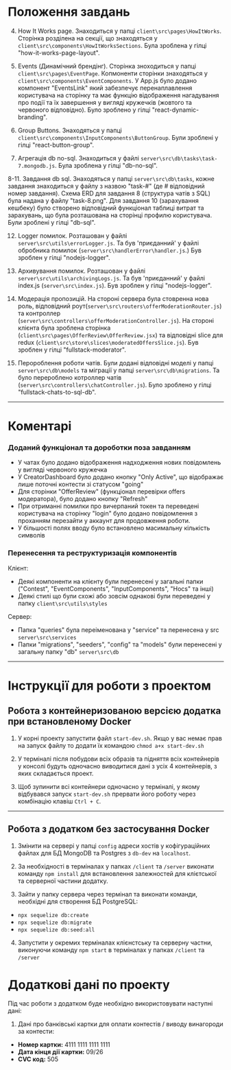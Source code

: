 # Положення завдань

4. How It Works page. Знаходиться у папці `client\src\pages\HowItWorks`. Сторінка розділена на секції, що знаходяться у `client\src\components\HowItWorksSections`. Була зроблена у гілці "how-it-works-page-layout".

5. Events (Динамічний брендінг). Сторінка зноходиться у папці `client\src\pages\EventPage`. Копмоненти сторінки знаходяться у `client\src\components\EventComponents`. У App.js було додано компонент "EventsLink" який забезпечує перенаплавлення користувача на сторінку та має функцію відображення нагадування про події та їх завершення у вигляді кружечків (жовтого та червоного відповідно). Було зроблено у гілці "react-dynamic-branding".

6. Group Buttons. Знаходяться у папці `client\src\components\InputComponents\ButtonGroup`. Були зроблені у гілці "react-button-group".

7. Агрегація db no-sql. Знаходиться у файлі `server\src\db\tasks\task-7.mongodb.js`. Була зроблена у гілці "db-no-sql".

8-11. Завдання db sql. Знаходяться у папці `server\src\db\tasks`, кожне завдання знаходиться у файлу з назвою "task-#" (де # відповідний номер завдання). Схема ERD для завдання 8 (структура чатів з SQL) була надана у файлу "task-8.png". Для завдання 10 (зарахування кешбеку) було створено відповідний функціонал таблиці витрат та зарахувань, що була розташована на сторінці профилю користувача. Були зроблені у гілці "db-sql".

12. Logger помилок. Розташован у файлі `server\src\utils\errorLogger.js`. Та був 'приєданний' у файлі обробника помилок (`server\src\handlerError\handler.js`.) Був зроблен у гілці "nodejs-logger".

13. Архивування помилок. Розташован у файлі `server\src\utils\archivingLogs.js`. Та був 'приєданний' у файлі index.js (`server\src\index.js`). Був зроблен у гілці "nodejs-logger".

14. Модерація пропозицій. На стороні сервера була стовренна нова роль, відповідний роут(`server\src\routers\offerModerationRouter.js`) та контроллер (`server\src\controllers\offerModerationController.js`). На стороні клієнта була зроблена сторінка (`client\src\pages\OfferReview\OfferReview.jsx`) та відповідні slice для redux (`client\src\store\slices\moderatedOffersSlice.js`). Був зроблен у гілці "fullstack-moderator".

15. Перороблення роботи чатів. Були додані відповідні моделі у папці `server\src\db\models` та міграції у папці `server\src\db\migrations`. Та було перероблено котроллер чатів (`server\src\controllers\chatController.js`). Було зроблено у гілці "fullstack-chats-to-sql-db".

***

# Коментарі

### Доданий функціонал та дороботки поза завданням

  - У чатах було додано відображення надходження нових повідомлень у вигляді червоного кружечка
  - У CreatorDashboard було додано кнопку "Only Active", що відображає лише поточні контести зі статусом "going"
  - Для сторінки "OfferReview" (функціонал перевірки offers модератора), було додано кнопку "Refresh"
  - При отриманні помилки про вичерпаний токен та переведені користувача на сторінку "login" було додано повідомлення з проханням перезайти у аккаунт для продовження роботи. 
  - У більшості полях вводу було встановлено масимальну кількість символів

### Перенесення та реструктуризація компонентів

Клієнт:
  - Деякі компоненти на клієнту були перенесені у загальні папки ("Contest", "EventComponents", "InputComponents", "Hocs" та інші)
  - Деякі стилі що були схожі або зовсім однакові були переведені у папку `client\src\utils\styles`

Сервер:
  - Папка "queries" була переіменована у "service" та перенесена  у src `server\src\services`
  - Папки "migrations", "seeders", "config" та "models" були перенесені у загальну папку "db" `server\src\db`

***

# Інструкції для роботи з проектом

## Робота з контейнеризованою версією додатка при встановленому Docker

1. У корні проекту запустити файл `start-dev.sh`. Якщо у вас немає прав на запуск файлу то додати їх командою `chmod a+x start-dev.sh`

2. У терміналі після побудови всіх образів та підняття всіх контейнерів у консолі будуть одночасно виводитися дані з усіх 4 контейнерів, з яких складається проект.

3. Щоб зупинити всі контейнери одночасно у терміналі, у якому відбувався запуск `start-dev.sh` прервати його роботу через комбінацію клавіш `Ctrl + C`.

***

## Робота з додатком без застосування Docker

1. Змінити на сервері у папці `config` адреси хостів у кофігураційних файлах для БД MongoDB та Postgres з `db-dev` на `localhost`.

2. За необхідності в терміналах у папках `/client` та `/server` виконати команду `npm install` для встановлення залежностей для клієтської та серверної частини додатку.

3. Зайти у папку сервера через термінал та виконати команди, необхідні для створення БД PostgreSQL:
  - `npx sequelize db:create`
  - `npx sequelize db:migrate`
  - `npx sequelize db:seed:all`

4. Запустити у окремих терміналах клієнстську та серверну частни, виконуючи команду `npm start` в терміналах у папках `/client` та `/server`

# Додаткові дані по проекту

Під час роботи з додатком буде необхідно використовувати наступні дані:

1. Дані про банківські картки для оплати контестів / виводу винагороди за контести:
  - **Номер картки:** 4111 1111 1111 1111
  - **Дата кінця дії картки:** 09/26
  - **CVC код:** 505

